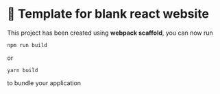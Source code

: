 # 🚀 Template for blank react website

This project has been created using **webpack scaffold**, you can now run

```
npm run build
```

or

```
yarn build
```

to bundle your application
